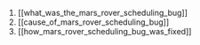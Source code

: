 1. [[what_was_the_mars_rover_scheduling_bug]]
2. [[cause_of_mars_rover_scheduling_bug]]
3. [[how_mars_rover_scheduling_bug_was_fixed]]